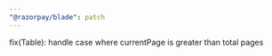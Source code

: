 ```yaml
---
"@razorpay/blade": patch
---
```


fix(Table): handle case where currentPage is greater than total pages
